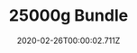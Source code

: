 ---
templateKey: blog-post
featuredpost: false
date: 2020-02-26T00:00:02.711Z
featuredimage: /img/25000g_Bundle.png
title: 25000g Bundle
description: Vault
count: 25000g
reward: Crystalarium (1)
tags:
  - bundle
  - Vault
  - 25000g
---